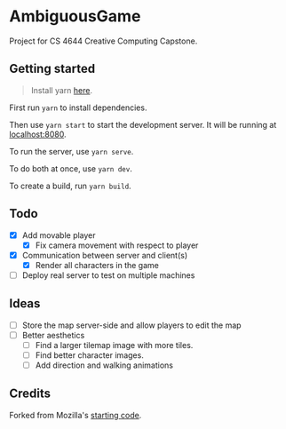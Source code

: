 # AmbiguousGame

Project for CS 4644 Creative Computing Capstone.

## Getting started

> Install yarn [here](https://yarnpkg.com/en/docs/install).

First run `yarn` to install dependencies.

Then use `yarn start` to start the development server. It will be running at [localhost:8080](http://localhost:8080/).

To run the server, use `yarn serve`.

To do both at once, use `yarn dev`.

To create a build, run `yarn build`.

## Todo

- [x] Add movable player
    - [x] Fix camera movement with respect to player
- [x] Communication between server and client(s) 
    - [x] Render all characters in the game
- [ ] Deploy real server to test on multiple machines

## Ideas

- [ ] Store the map server-side and allow players to edit the map
- [ ] Better aesthetics
    - [ ] Find a larger tilemap image with more tiles.
    - [ ] Find better character images.
    - [ ] Add direction and walking animations

## Credits

Forked from Mozilla's [starting code](https://github.com/mozdevs/gamedev-js-tiles).
